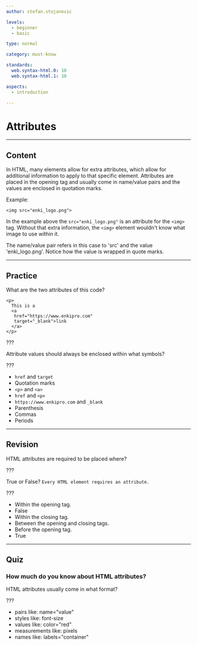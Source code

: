 ```yaml
---
author: stefan.stojanovic

levels:
  - beginner
  - basic

type: normal

category: must-know

standards:
  web.syntax-html.0: 10
  web.syntax-html.1: 10

aspects:
  - introduction

---
```

# Attributes
---
## Content

In HTML, many elements allow for extra attributes, which allow for additional information to apply to that specific element. Attributes are placed in the opening tag and usually come in name/value pairs and the values are enclosed in quotation marks.

Example:
```
<img src="enki_logo.png">
```

In the example above the `src="enki_logo.png"` is an attribute for the `<img>` tag. Without that extra information, the `<img>` element wouldn't know what image to use within it.

The name/value pair refers in this case to 'src' and the value 
'enki_logo.png'. Notice how the value is wrapped in quote marks. 

---
## Practice

What are the two attributes of this code?
```
<p>
  This is a
  <a
   href="https://www.enkipro.com"
   target="_blank">link
  </a>
</p>
```

???

Attribute values should always be enclosed within what symbols?

???

* `href` and `target`
* Quotation marks
* `<p>` and `<a>`
* `href` and `<p>`
* `https://www.enkipro.com` and `_blank`
* Parenthesis
* Commas
* Periods

---
## Revision

HTML attributes are required to be placed where?

???

True or False? `Every HTML element requires an attribute.`

???

* Within the opening tag.
* False
* Within the closing tag.
* Between the opening and closing tags.
* Before the opening tag.
* True

---
## Quiz

### How much do you know about HTML attributes?

HTML attributes usually come in what format?

???

* pairs like: name="value"
* styles like: font-size
* values like: color="red"
* measurements like: pixels
* names like: labels="container"
 

